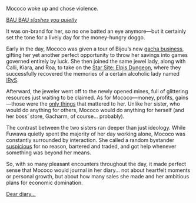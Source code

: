 Mococo woke up and chose violence.

[BAU BAU *slashes you quietly*](#embed:https://www.youtube.com/live/xLWZay9gLBY?si=KgvW5CAB6m_1lqJW&t=577)

It was on-brand for her, so no one batted an eye anymore—but it certainly set the tone for a lively day for the money-hungry doggo.

Early in the day, Mococo was given a tour of Bijou’s new [gacha business](https://www.youtube.com/live/xLWZay9gLBY?si=Wkgan2DawciAuI33&t=956), gifting her yet another perfect opportunity to throw her savings into games governed entirely by luck. She then joined the same jewel lady, along with Calli, Kiara, and Roa, to take on the [Star Site: Elpis Dungeon](https://www.youtube.com/live/xLWZay9gLBY?si=m3k-9BurPYq6EIT2&t=1878), where they successfully recovered the memories of a certain alcoholic lady named [IRyS](https://www.youtube.com/live/xLWZay9gLBY?si=3qhJPqxuHOK_tvwQ&t=3990).

Afterward, the jeweler went off to the newly opened mines, full of glittering resources just waiting to be claimed. As for Mococo—money, profits, gains—those were the [only things](https://www.youtube.com/live/xLWZay9gLBY?si=l5QVdYqULsj7TfAH&t=4993) that mattered to her. Unlike her sister, who would do anything for others, Mococo would do anything for herself (and her boss’ store, Gacharm, of course... probably).

The contrast between the two sisters ran deeper than just ideology. While Fuwawa quietly spent the majority of her day working alone, Mococo was constantly surrounded by interaction. She called a random bystander [suspicious](https://www.youtube.com/live/xLWZay9gLBY?si=vAnIIU64NtB2I7xh&t=6183) for no reason, bartered and traded, and got help whenever something was beyond her means.

So, with so many pleasant encounters throughout the day, it made perfect sense that Mococo would journal in her diary... not about heartfelt moments or personal growth, but about how many sales she made and her ambitious plans for economic domination.

[Dear diary...](#embed:https://www.youtube.com/live/xLWZay9gLBY?si=SpQDxoENvcwy2x1_&t=12407)